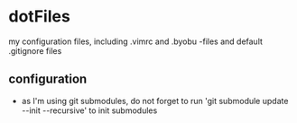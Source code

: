 # dotFiles
my configuration files, including .vimrc and .byobu -files and default .gitignore files


## configuration
 - as I'm using git submodules, do not forget to run 'git submodule update --init --recursive' to init submodules 
